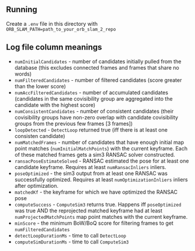 ## Running

Create a `.env` file in this directory with `ORB_SLAM_PATH=path_to_your_orb_slam_2_repo`

## Log file column meanings

- `numInitialCandidates` - number of candidates initially pulled from the database (this excludes connected frames and frames that share no words)
- `numFilteredCandidates` - number of filtered candidates (score greater than the lower score)
- `numAccFilteredCandidates` - number of accumulated candidates (candidates in the same covisibility group are aggregated into the candidate with the highest score)
- `numConsistentCandidates` - number of consistent candidates (their covisibility groups have non-zero overlap with candidate covisibility groups from the previous few frames [3 frames])
- `loopDetected` - `DetectLoop` returned true (iff there is at least one consisten candidate)
- `numMatchedFrames` - number of candidates that have enough initial map point matches (`numInitialMatchPoints`) with the current keyframe. Each of these matched frames gets a sim3 RANSAC solver constructed.
- `ransacPoseEstimateSolved` - RANSAC estimated the pose for at least one candidate keyframe. Requires at least `numRansacInliers` inliers. 
- `poseOptimized` - the sim3 output from at least one RANSAC was successfully optimized. Requires at least `numOptimizationInliers` inliers after optimization.
- `matchedKf` - the keyframe for which we have optimized the RANSAC pose
- `computeSuccess` - `ComputeSim3` returns true. Happens iff `poseOptimized` was true AND the reprojected matched keyframe had at least `numProjectedMatchPoints` map point matches with the current keyframe.
- `minScore` - the minimum BoW/BoQ score for filtering frames to get `numFilteredCandidates`
- `detectLoopDurationMs` - time to call `DetectLoop`
- `computeSimDurationMs` - time to call `ComputeSim3`
